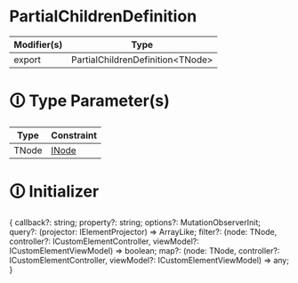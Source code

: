 # PartialChildrenDefinition

| Modifier(s)                            | Type                     |
|----------------------------------------|--------------------------|
| export | PartialChildrenDefinition&lt;TNode&gt; |

# &#128712; Type Parameter(s)

| Type  | Constraint                                                                           |
| ----- | ------------------------------------------------------------------------------------ |
| TNode | [INode](https://hamedfathi.gitbook.io/aurelia-2-doc-api/runtime/interface/dom/inode) |

# &#128712; Initializer

{
callback?: string;
property?: string;
options?: MutationObserverInit;
query?: (projector: IElementProjector<TNode>) => ArrayLike<TNode>;
filter?: (node: TNode, controller?: ICustomElementController<TNode>, viewModel?: ICustomElementViewModel<TNode>) => boolean;
map?: (node: TNode, controller?: ICustomElementController<TNode>, viewModel?: ICustomElementViewModel<TNode>) => any;
}